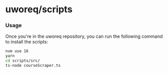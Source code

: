 # uworeq/scripts

### Usage

Once you're in the uworeq repository, you can run the following command to install the scripts:

```bash
nvm use 16
yarn
cd scripts/src/
ts-node courseScraper.ts
```
